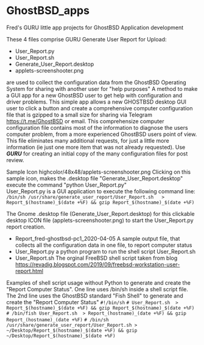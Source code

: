 # GhostBSD_apps
Fred's  GURU little app projects for GhostBSD Application development

These 4 files comprise GURU  Generate User Report for Upload: 
  * User_Report.py 
  * User_Report.sh
  * Generate_User_Report.desktop  
  * applets-screenshooter.png  
  
are used to collect the configuration data from the GhostBSD Operating System for sharing with another user for "help purposes"   A method to make a GUI app for a new GhostBSD user to get help with configuration and driver problems.   This simple app allows a new GHOSTBSD desktop GUI user to click a button and create a comprehensive computer configuration file that is gzipped to a small size for sharing via Telegram https://t.me/GhostBSD or email.   This comprehensize computer configuration file contains most of the information to diagnose the users computer problem, from a more experienced GhostBSD users point of view.  This file eliminates many additional requests, for just a little more information (ie just one more item that was not already requested).  Use ***GURU*** for creating an initial copy of the many configuration files for post review.

Sample Icon highcolor/48x48/applets-screenshooter.png   Clicking on this sample icon,  makes the .desktop file 
"Generate_User_Report.desktop" execute the command "python User_Report.py"   
User_Report.py is a GUI application to execute the following command line: 
`/bin/sh /usr/share/generate_user_report/User_Report.sh   > Report_$(hostname)_$(date +%F) && gzip Report_$(hostname)_$(date +%F)`


The Gnome .desktop file (Generate_User_Report.desktop) for this clickable desktop ICON file (applets-screenshooter.png)
to start the User_Report.py report creation.
* Report_fred-ghostbsd-pc1_2020-04-05   A sample output file, that collects all the configuration data in one file, to report computer status
* User_Report.py   a python program to  run the shell script User_Report.sh  
* User_Report.sh   The orginal FreeBSD shell script taken from blog  https://revadig.blogspot.com/2019/09/freebsd-workstation-user-report.html

Examples of shell script usage without Python to generate and create the "Report Computer Status".  One line uses /bin/sh inside a shell script file.  The 2nd line uses the GhostBSD standard "Fish Shell" to generate and create the "Report Computer Status" 
`#!/bin/sh`
`# User_Report.sh  > Report_$(hostname)_$(date +%F) && gzip Report_$(hostname)_$(date +%F)`
`# /bin/fish User_Report.sh  > Report_(hostname)_(date +%F) && gzip Report_(hostname)_(date +%F)`
`# /bin/sh /usr/share/generate_user_report/User_Report.sh > ~/Desktop/Report_$(hostname)_$(date +%F) && gzip ~/Desktop/Report_$(hostname)_$(date +%F)`

